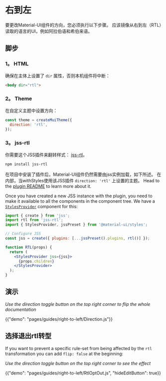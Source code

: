 # 右到左

<p class="description">要更改Material-UI组件的方向，您必须执行以下步骤。 应该镜像从右到左（RTL）读取的语言的UI，例如阿拉伯语和希伯来语。</p>

## 脚步

### 1。 HTML

确保在主体上设置了 `dir` 属性，否则本机组件将中断：

```html
<body dir="rtl">
```

### 2。 Theme

在自定义主题中设置方向：

```js
const theme = createMuiTheme({
  direction: 'rtl',
});
```

### 3。 jss-rtl

你需要这个JSS插件来翻转样式： [jss-rtl](https://github.com/alitaheri/jss-rtl)。

```sh
npm install jss-rtl
```

在项目中安装了插件后，Material-UI组件仍然需要由jss实例加载，如下所述。 在内部，当withStyles使用该JSS插件 `direction: 'rtl'` 上设置的主题。 Head to the [plugin README](https://github.com/alitaheri/jss-rtl) to learn more about it.

Once you have created a new JSS instance with the plugin, you need to make it available to all the components in the component tree. We have a [`StylesProvider`](/css-in-js/api/#stylesprovider) component for this:

```jsx
import { create } from 'jss';
import rtl from 'jss-rtl';
import { StylesProvider, jssPreset } from '@material-ui/styles';

// Configure JSS
const jss = create({ plugins: [...jssPreset().plugins, rtl()] });

function RTL(props) {
  return (
    <StylesProvider jss={jss}>
      {props.children}
    </StylesProvider>
  );
}
```

## 演示

*Use the direction toggle button on the top right corner to flip the whole documentation*

{{"demo": "pages/guides/right-to-left/Direction.js"}}

## 选择退出rtl转型

If you want to prevent a specific rule-set from being affected by the `rtl` transformation you can add `flip: false` at the beginning:

*Use the direction toggle button on the top right corner to see the effect*

{{"demo": "pages/guides/right-to-left/RtlOptOut.js", "hideEditButton": true}}
